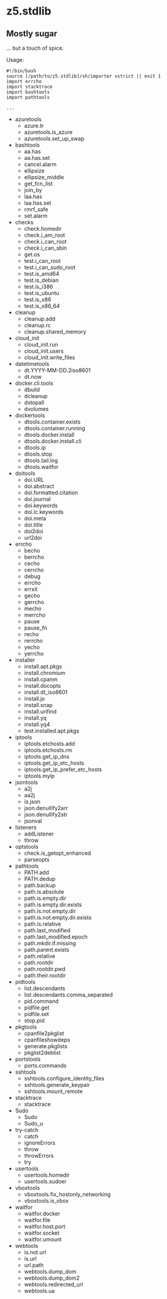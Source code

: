 # z5.stdlib

## Mostly sugar

... but a touch of spice.

Usage:

    #!/bin/bash
    source [/path/to/z5.stdlib]/sh/importer vstrict || exit 1
    import errcho
    import stacktrace
    import bashtools
    import pathtools

    ...


 - azuretools
   - azure.tr
   - azuretools.is_azure
   - azuretools.set_up_swap
 - bashtools
   - aa.has
   - aa.has.set
   - cancel.alarm
   - ellipsize
   - ellipsize_middle
   - get_fcn_list
   - join_by
   - laa.has
   - laa.has.set
   - rmrf_safe
   - set.alarm
 - checks
   - check.homedir
   - check.i_am_root
   - check.i_can_root
   - check.i_can_sbin
   - get.os
   - test.i_can_root
   - test.i_can_sudo_root
   - test.is_amd64
   - test.is_debian
   - test.is_i386
   - test.is_ubuntu
   - test.is_x86
   - test.is_x86_64
 - cleanup
   - cleanup.add
   - cleanup.rc
   - cleanup.shared_memory
 - cloud_init
   - cloud_init.run
   - cloud_init.users
   - cloud_init.write_files
 - datetimetools
   - dt.YYYY-MM-DD.2iso8601
   - dt.now
 - docker.cli.tools
   - dbuild
   - dcleanup
   - dstopall
   - dvolumes
 - dockertools
   - dtools.container.exists
   - dtools.container.running
   - dtools.docker.install
   - dtools.docker.install.cli
   - dtools.ip
   - dtools.stop
   - dtools.tail.log
   - dtools.waitfor
 - doitools
   - doi.URL
   - doi.abstract
   - doi.formatted.citation
   - doi.journal
   - doi.keywords
   - doi.lc.keywords
   - doi.meta
   - doi.title
   - doi2doi
   - url2doi
 - errcho
   - becho
   - berrcho
   - cecho
   - cerrcho
   - debug
   - errcho
   - errxit
   - gecho
   - gerrcho
   - mecho
   - merrcho
   - pause
   - pause_fn
   - recho
   - rerrcho
   - yecho
   - yerrcho
 - installer
   - install.apt.pkgs
   - install.chromium
   - install.cpanm
   - install.docopts
   - install.dt_iso8601
   - install.jo
   - install.snap
   - install.urifind
   - install.yq
   - install.yq4
   - test.installed.apt.pkgs
 - iptools
   - iptools.etchosts.add
   - iptools.etchosts.rm
   - iptools.get_ip_dns
   - iptools.get_ip_etc_hosts
   - iptools.get_ip_prefer_etc_hosts
   - iptools.myip
 - jsontools
   - a2j
   - aa2j
   - is.json
   - json.denullify2arr
   - json.denullify2str
   - jsonval
 - listeners
   - addListener
   - throw
 - optstools
   - check.is_getopt_enhanced
   - parseopts
 - pathtools
   - PATH.add
   - PATH.dedup
   - path.backup
   - path.is.absolute
   - path.is.empty.dir
   - path.is.empty.dir.exists
   - path.is.not.empty.dir
   - path.is.not.empty.dir.exists
   - path.is.relative
   - path.last_modified
   - path.last_modified.epoch
   - path.mkdir.if.missing
   - path.parent.exists
   - path.relative
   - path.rootdir
   - path.rootdir.pwd
   - path.their.rootdir
 - pidtools
   - list.descendants
   - list.descendants.comma_separated
   - pid.command
   - pidfile.get
   - pidfile.set
   - stop.pid
 - pkgtools
   - cpanfile2pkglist
   - cpanfileshowdeps
   - generate.pkglists
   - pkglist2deblist
 - portstools
   - ports.commands
 - sshtools
   - sshtools.configure_identity_files
   - sshtools.generate_keypair
   - sshtools.mount_remote
 - stacktrace
   - stacktrace
 - Sudo
   - Sudo
   - Sudo_u
 - try-catch
   - catch
   - ignoreErrors
   - throw
   - throwErrors
   - try
 - usertools
   - usertools.homedir
   - usertools.sudoer
 - vboxtools
   - vboxtools.fix_hostonly_networking
   - vboxtools.is_vbox
 - waitfor
   - waitfor.docker
   - waitfor.file
   - waitfor.host.port
   - waitfor.socket
   - waitfor.umount
 - webtools
   - is.not.url
   - is.url
   - url.path
   - webtools.dump_dom
   - webtools.dump_dom2
   - webtools.redirected_url
   - webtools.ua
